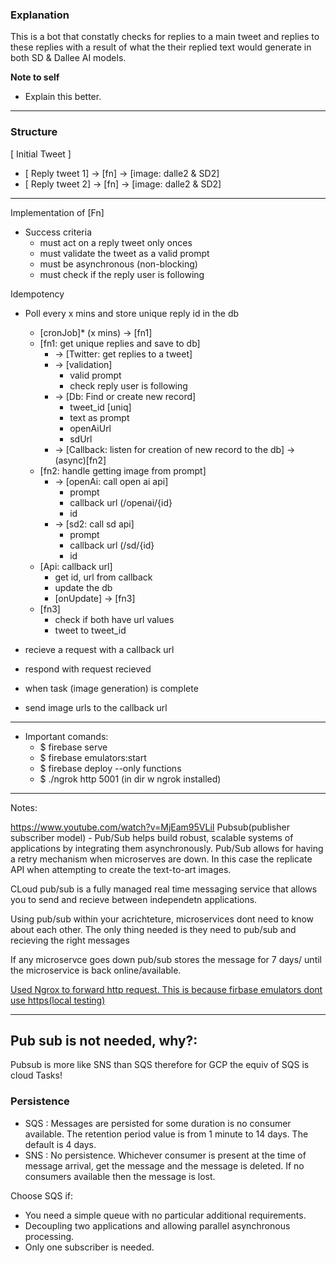 ### Explanation


This is a bot that constatly checks for replies to a main tweet and replies to these replies with a result of what the their replied text would generate in both SD & Dallee AI models.

**Note to self** 
- Explain this better.



---

### Structure

[ Initial Tweet ]

- [ Reply tweet 1] → [fn] → [image: dalle2 & SD2]
- [ Reply tweet 2] → [fn] → [image: dalle2 & SD2]
---
Implementation of [Fn]

- Success criteria
    - must act on a reply tweet only onces
    - must validate the tweet as a valid prompt
    - must be asynchronous (non-blocking)
    - must check if the reply user is following
    

Idempotency 
- Poll every x mins and store unique reply id in the db
    - [cronJob]* (x mins) → [fn1]
    - [fn1: get unique replies and save to db]
        - → [Twitter: get replies to a tweet]
        - → [validation]
            - valid prompt
            - check reply user is following
        - → [Db: Find or create new record]
            - tweet_id [uniq]
            - text as prompt
            - openAiUrl
            - sdUrl
        - → [Callback: listen for creation of new record to the db] → (async)[fn2]
    - [fn2: handle getting image from prompt]
        - → [openAi: call open ai api]
            - prompt
            - callback url (/openai/{id}
            - id
        - → [sd2: call sd api]
            - prompt
            - callback url  (/sd/{id}
            - id
    - [Api: callback url]
        - get id, url from callback
        - update the db
        - [onUpdate] → [fn3]
    - [fn3]
        - check if both have url values
        - tweet to tweet_id
        

- recieve a request with a callback url
- respond with request recieved
- when task (image generation) is complete
- send image urls to the callback url


---
- Important comands:
    - $ firebase serve 
    - $ firebase emulators:start
    - $ firebase deploy --only functions
    - $ ./ngrok http 5001 (in dir w ngrok installed)

---

Notes:

https://www.youtube.com/watch?v=MjEam95VLiI
Pubsub(publisher subscriber model) - Pub/Sub helps build robust, scalable systems of applications by integrating them asynchronously. Pub/Sub allows for having a retry mechanism when microserves are down. In this case the replicate API when attempting to create the text-to-art images. 

CLoud pub/sub is a fully managed real time messaging service that allows you to send and recieve between independetn applications. 

Using pub/sub within your acrichteture, microservices dont need to know about each other. The only thing needed is they need to pub/sub and recieving the right messages

If any microservce goes down pub/sub stores the message for 7 days/ until the microservice is back online/available.


[Used Ngrox to forward http request. This is because firbase emulators dont use https(local testing)](https://stackoverflow.com/questions/61614571/how-to-run-firebase-functions-emulator-on-https-instead-of-http)

---

## Pub sub is not needed, why?:
Pubsub is more like SNS than SQS therefore for GCP the equiv of SQS is cloud Tasks!

### Persistence
- SQS : Messages are persisted for some duration is no consumer available. The retention period value is from 1 minute to 14 days. The default is 4 days.
- SNS : No persistence. Whichever consumer is present at the time of message arrival, get the message and the message is deleted. If no consumers available then the message is lost.

Choose SQS if:

- You need a simple queue with no particular additional requirements.
- Decoupling two applications and allowing parallel asynchronous processing.
- Only one subscriber is needed.